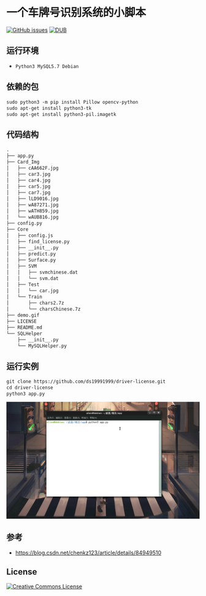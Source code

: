# 一个车牌号识别系统的小脚本

[![GitHub issues](https://img.shields.io/github/issues/ds19991999/driver-license.svg)](https://github.com/ds19991999/driver-license/issues)
[![DUB](https://img.shields.io/dub/l/vibe-d.svg)](https://github.com/ds19991999/driver-license/blob/master/LICENSE)

## 运行环境

* `Python3 MySQL5.7 Debian`

## 依赖的包
```
sudo python3 -m pip install Pillow opencv-python
sudo apt-get install python3-tk
sudo apt-get install python3-pil.imagetk
```

## 代码结构
```
.
├── app.py
├── Card_Img
│   ├── cAA662F.jpg
│   ├── car3.jpg
│   ├── car4.jpg
│   ├── car5.jpg
│   ├── car7.jpg
│   ├── lLD9016.jpg
│   ├── wA87271.jpg
│   ├── wATH859.jpg
│   └── wAUB816.jpg
├── config.py
├── Core
│   ├── config.js
│   ├── find_license.py
│   ├── __init__.py
│   ├── predict.py
│   ├── Surface.py
│   ├── SVM
│   │   ├── svmchinese.dat
│   │   └── svm.dat
│   ├── Test
│   │   └── car.jpg
│   └── Train
│       ├── chars2.7z
│       └── charsChinese.7z
├── demo.gif
├── LICENSE
├── README.md
└── SQLHelper
    ├── __init__.py
    └── MySQLHelper.py
```

## 运行实例
```
git clone https://github.com/ds19991999/driver-license.git
cd driver-license
python3 app.py
```
![](./demo.gif)

## 参考
* https://blog.csdn.net/chenkz123/article/details/84949510

## License
<a rel="license" href="http://creativecommons.org/licenses/by-nc-sa/4.0/"><img alt="Creative Commons License" style="border-width:0" src="https://i.creativecommons.org/l/by-nc-sa/4.0/88x31.png" /></a>
